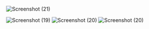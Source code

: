 
![Screenshot (21)](https://github.com/Ayus1123/project1/assets/164751540/693c6542-daef-45fc-a6fd-0fb897e2ea01)

![Screenshot (19)](https://github.com/Ayus1123/project1/assets/164751540/8eaad7e2-ec61-4587-8611-32c8d68ac12c)
![Screenshot (20)](https://github.com/Ayus1123/project1/assets/164751540/30bab2e3-9cd9-4420-98bd-01729f476d6c)
![Screenshot (20)](https://github.com/Ayus1123/project1/assets/164751540/f4df826c-f234-4f17-9baa-31d66e28f922)
